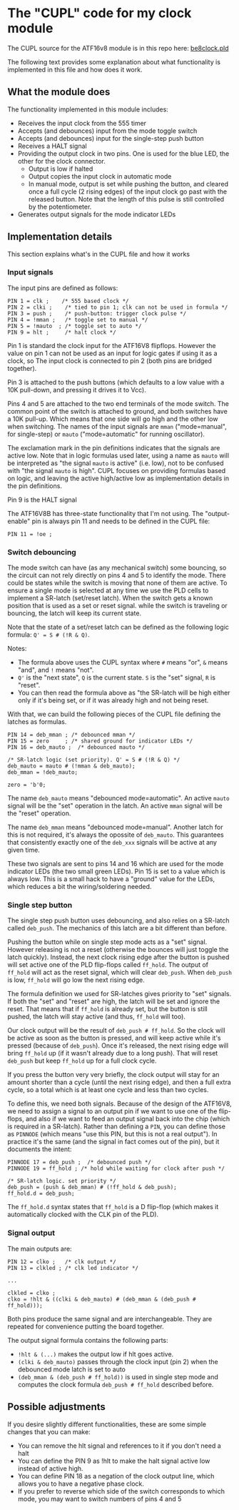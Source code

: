 # The "CUPL" code for my clock module

The CUPL source for the ATF16v8 module is in this repo here: [be8clock.pld](https://github.com/siliconchronicles/clock-module/blob/main/cupl/be8clock.pld)

The following text provides some explanation about what functionality is implemented in
this file and how does it work.

## What the module does

The functionality implemented in this module includes:

* Receives the input clock from the 555 timer
* Accepts (and debounces) input from the mode toggle switch
* Accepts (and debounces) input for the single-step push button
* Receives a HALT signal
* Providing the output clock in two pins. One is used for the blue LED, the other for
  the clock connector.
    * Output is low if halted
    * Output copies the input clock in automatic mode
    * In manual mode, output is set while pushing the button, and cleared once a full
      cycle (2 rising edges) of the input clock go past with the released button.
      Note that the length of this pulse is still controlled by the potentiometer.
* Generates output signals for the mode indicator LEDs

## Implementation details

This section explains what's in the CUPL file and how it works

### Input signals

The input pins are defined as follows:

```
PIN 1 = clk ;    /* 555 based clock */
PIN 2 = clki ;    /* tied to pin 1; clk can not be used in formula */
PIN 3 = push ;    /* push-button: trigger clock pulse */ 
PIN 4 = !mman ;   /* toggle set to manual */ 
PIN 5 = !mauto  ; /* toggle set to auto */ 
PIN 9 = hlt ;     /* halt clock */ 
```

Pin 1 is standard the clock input for the ATF16V8 flipflops. However the value on pin 1
can not be used as an input for logic gates if using it as a clock, so The input clock is
connected to pin 2 (both pins are bridged together).

Pin 3 is attached to the push buttons (which defaults to a low value with a 10K pull-down,
and pressing it drives it to Vcc).

Pins 4 and 5 are attached to the two end terminals of the mode switch. The common point of
the switch is attached to ground, and both switches have a 10K pull-up. Which means that
one side will go high and the other low when switching. The names of the input signals
are `mman` ("mode=manual", for single-step) or `mauto` ("mode=automatic" for running
oscillator).

The exclamation mark in the pin definitions indicates that the signals are active low. Note that
in logic formulas used later, using a name as `mauto` will be interpreted as "the signal `mauto`
is active" (i.e. low), not to be confused with "the signal `mauto` is high". CUPL focuses
on providing formulas based on logic, and leaving the active high/active low as
implementation details in the pin definitions.

Pin 9 is the HALT signal

The ATF16V8B has three-state functionality that I'm not using. The "output-enable" pin is
always pin 11 and needs to be defined in the CUPL file:

```
PIN 11 = !oe ;
```

### Switch debouncing

The mode switch can have (as any mechanical switch) some bouncing, so the circuit can not
rely directly on pins 4 and 5 to identify the mode. There could be states while the switch
is moving that none of them are active. To ensure a single mode is selected at any time we
use the PLD cells to implement a SR-latch (set/reset latch). When the switch gets a known
position that is used as a set or reset signal. while the switch is traveling or bouncing,
the latch will keep its current state.

Note that the state of a set/reset latch can be defined as the following logic formula:
 `Q' = S # (!R & Q)`.

Notes:
* The formula above uses the CUPL syntax where `#` means "or", `&` means "and", and `!`
  means "not".
* `Q'` is the "next state", `Q` is the current state. `S` is the "set" signal, `R` is "reset".
* You can then read the formula above as "the SR-latch will be high either only if it's being set,
  or if it was already high and not being reset.

With that, we can build the following pieces of the CUPL file defining the latches as
formulas.

```
PIN 14 = deb_mman ; /* debounced mman */
PIN 15 = zero     ; /* shared ground for indicator LEDs */
PIN 16 = deb_mauto ;  /* debounced mauto */

/* SR-latch logic (set priority). Q' = S # (!R & Q) */
deb_mauto = mauto # (!mman & deb_mauto);  
deb_mman = !deb_mauto;

zero = 'b'0;
```

The name `deb_mauto` means "debounced mode=automatic". An active `mauto` signal will be
the "set" operation in the latch. An active `mman` signal will be the "reset" operation.

The name `deb_mman` means "debounced mode=manual". Another latch for this is not required,
it's always the opossite of `deb_mauto`. This guarantees that consistently exactly one of
the `deb_xxx` signals will be active at any given time.

These two signals are sent to pins 14 and 16 which are used for the mode indicator LEDs
(the two small green LEDs). Pin 15 is set to a value which is always low. This is a
small hack to have a "ground" value for the LEDs, which reduces a bit the wiring/soldering
needed.

### Single step button

The single step push button uses debouncing, and also relies on a SR-latch called `deb_push`.
The mechanics of this latch are a bit different than before.

Pushing the button while on single step mode acts as a
"set" signal. However releasing is not a reset (otherwise the bounces will just toggle
the latch quickly). Instead, the next clock rising edge after the button is pushed will set
active one of the PLD flip-flops called `ff_hold`. The output of `ff_hold` will act as
the reset signal, which will clear `deb_push`. When `deb_push` is low, `ff_hold` will go
low the next rising edge.

The formula definition we used for SR-latches gives priority to "set" signals. If both
the "set" and "reset" are high, the latch will be set and ignore the reset. That means
that if `ff_hold` is already set, but the button is still pushed, the latch will stay
active (and thus, `ff_hold` will too).

Our clock output will be the result of `deb_push # ff_hold`. So the clock will be active
as soon as the button is pressed, and will keep active while it's pressed (because of
`deb_push`). Once it's released, the next rising edge will bring `ff_hold` up (if it
wasn't already due to a long push). That will reset `deb_push` but keep `ff_hold` up for
a full clock cycle.

If you press the button very very briefly, the clock output will stay for an amount
shorter than a cycle (until the next rising edge), and then a full extra cycle, so a
total which is at least one cycle and less than two cycles.

To define this, we need both signals. Because of the design of the ATF16V8, we need to
assign a signal to an output pin if we want to use one of the flip-flops, and also if
we want to feed an output signal back into the chip (which is required in a SR-latch).
Rather than defining a `PIN`, you can define those as `PINNODE` (which means "use this
PIN, but this is not a real output"). In practice it's the same (and the signal in fact
comes out of the pin), but it documents the intent:

```
PINNODE 17 = deb_push ;  /* debounced push */
PINNODE 19 = ff_hold ; /* hold while waiting for clock after push */

/* SR-latch logic. set priority */
deb_push = (push & deb_mman) # (!ff_hold & deb_push); 
ff_hold.d = deb_push;
```
The `ff_hold.d` syntax states that `ff_hold` is a D flip-flop (which makes it
automatically clocked with the CLK pin of the PLD).


### Signal output


The main outputs are:

```
PIN 12 = clko ;   /* clk output */ 
PIN 13 = clkled ; /* clk led indicator */ 

...

clkled = clko ;
clko = !hlt & ((clki & deb_mauto) # (deb_mman & (deb_push # ff_hold)));

```

Both pins produce the same signal and are interchangeable. They are repeated for
convenience putting the board together.

The output signal formula contains the following parts:

* `!hlt & (...)` makes the output low if hlt goes active.
* `(clki & deb_mauto)` passes through the clock input (pin 2) when the debounced mode latch is set to auto
* `(deb_mman & (deb_push # ff_hold))` is used in single step mode and computes the
  clock formula `deb_push # ff_hold` described before.

## Possible adjustments

If you desire slightly different functionalities, these are some simple changes that you
can make:

* You can remove the hlt signal and references to it if you don't need a halt
* You can define the PIN 9 as !hlt to make the halt signal active low instead of active
  high.
* You can define PIN 18 as a negation of the clock output line, which allows you to
  have a negative phase clock.
* If you prefer to reverse which side of the switch corresponds to which mode, you may
  want to switch numbers of pins 4 and 5